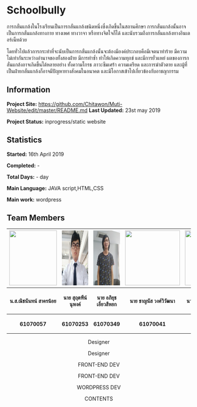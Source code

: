 # Schoolbully

การกลั่นแกล้งในโรงเรียนเป็นการกลั่นแกล้งชนิดหนึ่งซึ่งเกิดขึ้นในสถานศึกษา การกลั่นแกล้งนั้นอาจเป็นการกลั่นแกล้งทางกาย ทางเพศ ทางวาจา หรือทางจิตใจก็ได้ และนับรวมถึงการกลั่นแกล้งทางอินเตอร์เน็ทด้วย

โดยทั่วไปแล้วการกระทำที่จะนับเป็นการกลั่นแกล้งนั้นจะต้องมีองค์ประกอบคือมีเจตนาทำร้าย มีความไม่เท่ากันระหว่างอำนาจของทั้งสองฝ่าย มีการทำซ้ำ ทำให้เกิดความทุกข์ และมีการยั่วแหย่ ผลของการกลั่นแกล้งอาจเกิดขึ้นได้หลายอย่าง ทั้งความโกรธ ภาวะซึมเศร้า ความเครียด และการฆ่าตัวตาย และผู้ที่เป็นฝ่ายกลั่นแกล้งก็อาจมีปัญหาทางสังคมในอนาคต และมีโอกาสเข้าไปเกี่ยวข้องกับอาชญากรรม


## Information

**Project Site:** https://github.com/Chitawon/Muti-Website/edit/master/README.md
**Last Updated:** 23st may 2019  

**Project Status:** inprogress/static website


## Statistics

**Started:** 16th April 2019  

**Completed:** -

**Total Days:** - day

**Main Language:** JAVA script,HTML,CSS

**Main work:** wordpress


## Team Members
<center><table>
 <tr>
  <th><img src="contibuter img/a้.png" height="150" width="130"></th>
  <th><img src="contibuter img/profile.png" height="150" width="150"></th>
  <th><img src="contibuter img/nets.jpg	" height="150" width="150"></th>
  <th><img src="contibuter img/nick.jpg" height="150" width="150"></th>
  <th><img src="contibuter img/net.jpg" height="150" width="130"></th>
  <th><img src="contibuter img/nut.jpeg" height="150" width="150"></th>
  <th><img src="contibuter img/kra.jpeg" height="150" width="150"></th>
  <th><img src="contibuter img/natee.jpeg" height="150" width="150"></th>
  </tr>
 <tr>
  <th><p align="center">น.ส.ณิชนันทน์ สาครน้อย</p></th>
  <th><p align="center">นาย สุฤตฑีน์ นุพงค์</p></th>
  <th><p align="center">นาย อภิยุช เอี่ยวสีหยก</p></th> 
  <th><p align="center">นาย ชาญนัส วงศ์วิวัฒนา</p></th>
  <th><p align="center">นาย ชิตวร สถาพรวณิชย์</p></th>
  <th><p align="center">นาย กิตติภูมิ ชูอมร</p></th>
  </tr>
 <tr>
  <th><p align="center">61070057</p></th>
  <th><p align="center">61070253</p></th>
  <th><p align="center">61070349</p></th>
  <th><p align="center">61070041</p></th>
  <th><p align="center">61070015</p></th>
  <th><p align="center">61070039</p></th>
 </table></center>
 <tr>
  <th><p align="center">Designer</p></th>
  <th><p align="center">Designer</p></th>
  <th><p align="center">FRONT-END DEV</p></th>
  <th><p align="center">FRONT-END DEV</p></th>
  <th><p align="center">WORDPRESS DEV</p></th>
  <th><p align="center">CONTENTS</p></th>
 </table></center>

